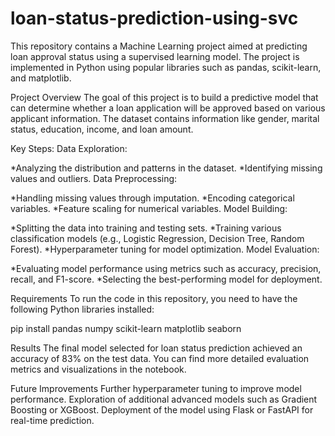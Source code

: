 # loan-status-prediction-using-svc

This repository contains a Machine Learning project aimed at predicting loan approval status using a supervised learning model. The project is implemented in Python using popular libraries such as pandas, scikit-learn, and matplotlib.

Project Overview
The goal of this project is to build a predictive model that can determine whether a loan application will be approved based on various applicant information. The dataset contains information like gender, marital status, education, income, and loan amount.

Key Steps:
Data Exploration:

  *Analyzing the distribution and patterns in the dataset.
  *Identifying missing values and outliers.
Data Preprocessing:

  *Handling missing values through imputation.
  *Encoding categorical variables.
  *Feature scaling for numerical variables.
Model Building:

  *Splitting the data into training and testing sets.
  *Training various classification models (e.g., Logistic Regression, Decision Tree, Random Forest).
  *Hyperparameter tuning for model optimization.
Model Evaluation:

  *Evaluating model performance using metrics such as accuracy, precision, recall, and F1-score.
  *Selecting the best-performing model for deployment.

Requirements
To run the code in this repository, you need to have the following Python libraries installed:

pip install pandas numpy scikit-learn matplotlib seaborn

Results
The final model selected for loan status prediction achieved an accuracy of 83% on the test data. You can find more detailed evaluation metrics and visualizations in the notebook.

Future Improvements
Further hyperparameter tuning to improve model performance.
Exploration of additional advanced models such as Gradient Boosting or XGBoost.
Deployment of the model using Flask or FastAPI for real-time prediction.
